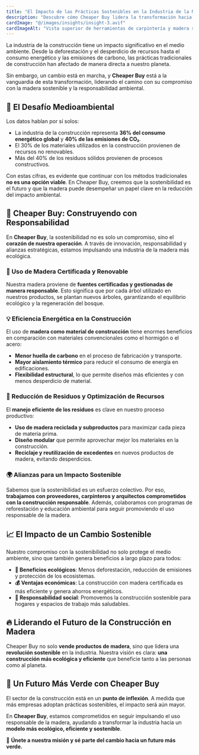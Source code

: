 ```yaml
---
title: "El Impacto de las Prácticas Sostenibles en la Industria de la Madera"
description: "Descubre cómo Cheaper Buy lidera la transformación hacia un futuro más verde en la construcción con madera sostenible."
cardImage: "@/images/insights/insight-3.avif"
cardImageAlt: "Vista superior de herramientas de carpintería y madera sostenible"
---
```


La industria de la construcción tiene un impacto significativo en el medio ambiente. Desde la deforestación y el desperdicio de recursos hasta el consumo energético y las emisiones de carbono, las prácticas tradicionales de construcción han afectado de manera directa a nuestro planeta. 

Sin embargo, un cambio está en marcha, y **Cheaper Buy** está a la vanguardia de esta transformación, liderando el camino con su compromiso con la madera sostenible y la responsabilidad ambiental.

## 🌿 El Desafío Medioambiental

Los datos hablan por sí solos:  
- La industria de la construcción representa **36% del consumo energético global** y **40% de las emisiones de CO₂**.  
- El 30% de los materiales utilizados en la construcción provienen de recursos no renovables.  
- Más del 40% de los residuos sólidos provienen de procesos constructivos.  

Con estas cifras, es evidente que continuar con los métodos tradicionales **no es una opción viable**. En Cheaper Buy, creemos que la sostenibilidad es el futuro y que la madera puede desempeñar un papel clave en la reducción del impacto ambiental.

## 🌱 Cheaper Buy: Construyendo con Responsabilidad

En **Cheaper Buy**, la sostenibilidad no es solo un compromiso, sino el **corazón de nuestra operación**. A través de innovación, responsabilidad y alianzas estratégicas, estamos impulsando una industria de la madera más ecológica.

### 🌲 Uso de Madera Certificada y Renovable

Nuestra madera proviene de **fuentes certificadas y gestionadas de manera responsable**. Esto significa que por cada árbol utilizado en nuestros productos, se plantan nuevos árboles, garantizando el equilibrio ecológico y la regeneración del bosque.

### 💡 Eficiencia Energética en la Construcción

El uso de **madera como material de construcción** tiene enormes beneficios en comparación con materiales convencionales como el hormigón o el acero:
- **Menor huella de carbono** en el proceso de fabricación y transporte.
- **Mayor aislamiento térmico** para reducir el consumo de energía en edificaciones.
- **Flexibilidad estructural**, lo que permite diseños más eficientes y con menos desperdicio de material.

### 🔄 Reducción de Residuos y Optimización de Recursos

El **manejo eficiente de los residuos** es clave en nuestro proceso productivo:
- **Uso de madera reciclada y subproductos** para maximizar cada pieza de materia prima.  
- **Diseño modular** que permite aprovechar mejor los materiales en la construcción.  
- **Reciclaje y reutilización de excedentes** en nuevos productos de madera, evitando desperdicios.  

### 🌍 Alianzas para un Impacto Sostenible

Sabemos que la sostenibilidad es un esfuerzo colectivo. Por eso, **trabajamos con proveedores, carpinteros y arquitectos comprometidos con la construcción responsable**. Además, colaboramos con programas de reforestación y educación ambiental para seguir promoviendo el uso responsable de la madera.

## 📈 El Impacto de un Cambio Sostenible

Nuestro compromiso con la sostenibilidad no solo protege el medio ambiente, sino que también genera beneficios a largo plazo para todos:

- **🌱 Beneficios ecológicos**: Menos deforestación, reducción de emisiones y protección de los ecosistemas.  
- **💰 Ventajas económicas**: La construcción con madera certificada es más eficiente y genera ahorros energéticos.  
- **🏡 Responsabilidad social**: Promovemos la construcción sostenible para hogares y espacios de trabajo más saludables.  

## 🔥 Liderando el Futuro de la Construcción en Madera

Cheaper Buy no solo **vende productos de madera**, sino que lidera una **revolución sostenible** en la industria. Nuestra visión es clara: **una construcción más ecológica y eficiente** que beneficie tanto a las personas como al planeta.

## 🚀 Un Futuro Más Verde con Cheaper Buy

El sector de la construcción está en un **punto de inflexión**. A medida que más empresas adoptan prácticas sostenibles, el impacto será aún mayor. 

En **Cheaper Buy**, estamos comprometidos en seguir impulsando el uso responsable de la madera, ayudando a transformar la industria hacia un **modelo más ecológico, eficiente y sostenible**.  

🌿 **Únete a nuestra misión y sé parte del cambio hacia un futuro más verde.**
